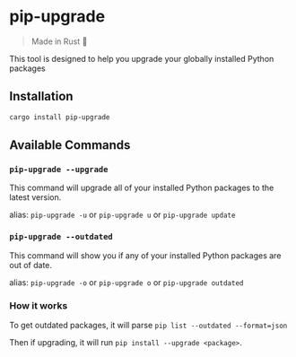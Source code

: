 # pip-upgrade
> Made in Rust 🦀

This tool is designed to help you upgrade your globally installed Python packages

## Installation

```bash
cargo install pip-upgrade
```

## Available Commands

### `pip-upgrade --upgrade`

This command will upgrade all of your installed Python packages to the latest version.

alias: `pip-upgrade -u` or `pip-upgrade u` or `pip-upgrade update`

### `pip-upgrade --outdated`

This command will show you if any of your installed Python packages are out of date.

alias: `pip-upgrade -o` or `pip-upgrade o` or `pip-upgrade outdated`

### How it works

To get outdated packages, it will parse `pip list --outdated --format=json`

Then if upgrading, it will run `pip install --upgrade <package>`.
